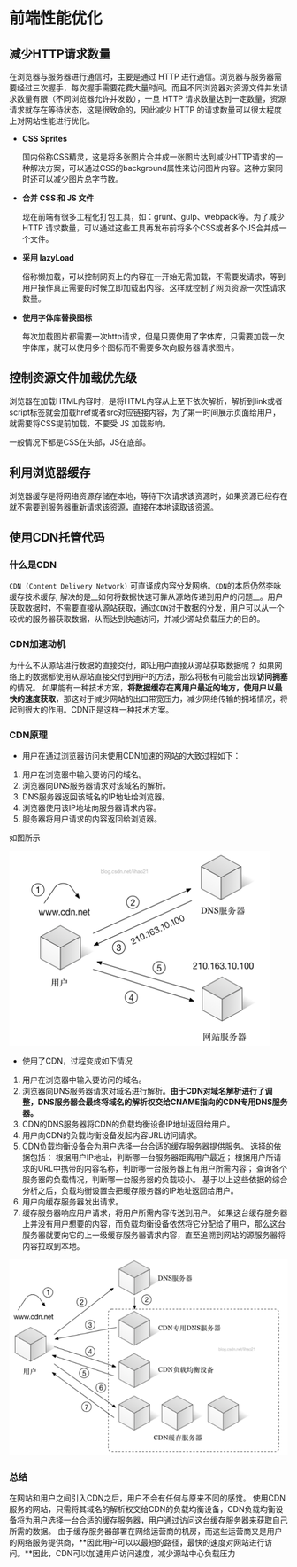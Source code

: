 # 前端性能优化

## 减少HTTP请求数量

在浏览器与服务器进行通信时，主要是通过 HTTP 进行通信。浏览器与服务器需要经过三次握手，每次握手需要花费大量时间。而且不同浏览器对资源文件并发请求数量有限（不同浏览器允许并发数），一旦 HTTP 请求数量达到一定数量，资源请求就存在等待状态，这是很致命的，因此减少 HTTP 的请求数量可以很大程度上对网站性能进行优化。

- **CSS Sprites**

  国内俗称CSS精灵，这是将多张图片合并成一张图片达到减少HTTP请求的一种解决方案，可以通过CSS的background属性来访问图片内容。这种方案同时还可以减少图片总字节数。

- **合并 CSS 和 JS 文件**

  现在前端有很多工程化打包工具，如：grunt、gulp、webpack等。为了减少 HTTP 请求数量，可以通过这些工具再发布前将多个CSS或者多个JS合并成一个文件。

- **采用 lazyLoad**

  俗称懒加载，可以控制网页上的内容在一开始无需加载，不需要发请求，等到用户操作真正需要的时候立即加载出内容。这样就控制了网页资源一次性请求数量。

- **使用字体库替换图标**

  每次加载图片都需要一次http请求，但是只要使用了字体库，只需要加载一次字体库，就可以使用多个图标而不需要多次向服务器请求图片。

## 控制资源文件加载优先级

浏览器在加载HTML内容时，是将HTML内容从上至下依次解析，解析到link或者script标签就会加载href或者src对应链接内容，为了第一时间展示页面给用户，就需要将CSS提前加载，不要受 JS 加载影响。

一般情况下都是CSS在头部，JS在底部。

## 利用浏览器缓存

浏览器缓存是将网络资源存储在本地，等待下次请求该资源时，如果资源已经存在就不需要到服务器重新请求该资源，直接在本地读取该资源。

## 使用CDN托管代码

### 什么是CDN

`CDN (Content Delivery Network)` 可直译成内容分发网络。`CDN`的本质仍然李咏缓存技术缓存, 解决的是__如何将数据快速可靠从源站传递到用户的问题__。用户获取数据时，不需要直接从源站获取，通过`CDN`对于数据的分发，用户可以从一个较优的服务器获取数据，从而达到快速访问，并减少源站负载压力的目的。

### CDN加速动机

为什么不从源站进行数据的直接交付，即让用户直接从源站获取数据呢？
如果网络上的数据都使用从源站直接交付到用户的方法，那么将极有可能会出现**访问拥塞**的情况。
如果能有一种技术方案，**将数据缓存在离用户最近的地方，使用户以最快的速度获取**，那这对于减少网站的出口带宽压力，减少网络传输的拥堵情况，将起到很大的作用。CDN正是这样一种技术方案。

### CDN原理

- 用户在通过浏览器访问未使用CDN加速的网站的大致过程如下：

1. 用户在浏览器中输入要访问的域名。
2. 浏览器向DNS服务器请求对该域名的解析。
3. DNS服务器返回该域名的IP地址给浏览器。
4. 浏览器使用该IP地址向服务器请求内容。
5. 服务器将用户请求的内容返回给浏览器。

如图所示

![1557993992776](assets/1557993992776.png)

- 使用了CDN，过程变成如下情况

1. 用户在浏览器中输入要访问的域名。
2. 浏览器向DNS服务器请求对域名进行解析。**由于CDN对域名解析进行了调整，DNS服务器会最终将域名的解析权交给CNAME指向的CDN专用DNS服务器。**
3. CDN的DNS服务器将CDN的负载均衡设备IP地址返回给用户。
4. 用户向CDN的负载均衡设备发起内容URL访问请求。
5. CDN负载均衡设备会为用户选择一台合适的缓存服务器提供服务。
   选择的依据包括：
   根据用户IP地址，判断哪一台服务器距离用户最近；
   根据用户所请求的URL中携带的内容名称，判断哪一台服务器上有用户所需内容；
   查询各个服务器的负载情况，判断哪一台服务器的负载较小。
   基于以上这些依据的综合分析之后，负载均衡设置会把缓存服务器的IP地址返回给用户。
6. 用户向缓存服务器发出请求。
7. 缓存服务器响应用户请求，将用户所需内容传送到用户。
   如果这台缓存服务器上并没有用户想要的内容，而负载均衡设备依然将它分配给了用户，那么这台服务器就要向它的上一级缓存服务器请求内容，直至追溯到网站的源服务器将内容拉取到本地。

![1557994108207](assets/1557994108207.png)

### 总结

在网站和用户之间引入CDN之后，用户不会有任何与原来不同的感觉。
使用CDN服务的网站，只需将其域名的解析权交给CDN的负载均衡设备，CDN负载均衡设备将为用户选择一台合适的缓存服务器，用户通过访问这台缓存服务器来获取自己所需的数据。
由于缓存服务器部署在网络运营商的机房，而这些运营商又是用户的网络服务提供商，**因此用户可以以最短的路径，最快的速度对网站进行访问。**因此，CDN可以加速用户访问速度，减少源站中心负载压力